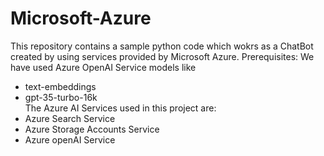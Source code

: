 # Microsoft-Azure
This repository contains a sample python code which wokrs as a ChatBot created by using services provided by Microsoft Azure.
Prerequisites:
We have used Azure OpenAI Service models like 
- text-embeddings
- gpt-35-turbo-16k
<br>The Azure AI Services used in this project are:
- Azure Search Service
- Azure Storage Accounts Service 
- Azure openAI Service

